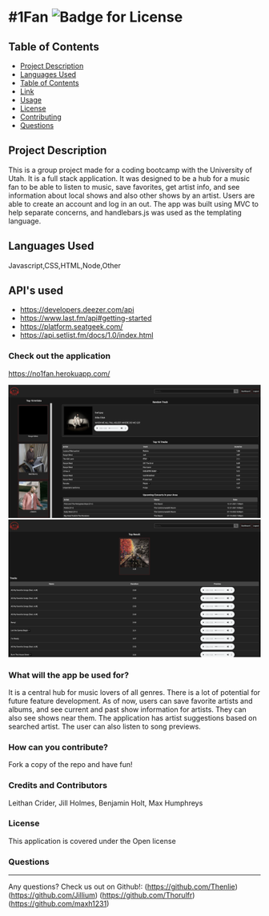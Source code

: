 # #1Fan ![Badge for License](https://img.shields.io/badge/license-Open-informational)

  
  
  ## Table of Contents
  * [Project Description](#projectDescription)
  * [Languages Used](#LanguagesUsed)
  * [Table of Contents](#tableofContents)
  * [Link](#checkOutTheApplication)
  * [Usage](#usage)
  * [License](#license)
  * [Contributing](#creditsAndContributors)
  * [Questions](#questions)


  ## Project Description 
  This is a group project made for a coding bootcamp with the University of Utah. It is a full stack application. It was designed to be a hub for a music fan to be able to listen to music, save favorites, get artist info, and see information about local shows and also other shows by an artist. Users are able to create an account and log in an out. The app was built using MVC to help separate concerns, and handlebars.js was used as the templating language. 

  
  
  
  ## Languages Used 
  Javascript,CSS,HTML,Node,Other

  ## API's used
  * https://developers.deezer.com/api
  * https://www.last.fm/api#getting-started
  * https://platform.seatgeek.com/
  * https://api.setlist.fm/docs/1.0/index.html





  ### Check out the application
  https://no1fan.herokuapp.com/

  <img src="./public/assets/screenshot1.png">
  <img src="./public/assets/screenshot2.png">

  ### What will the app be used for? 
  It is a central hub for music lovers of all genres. There is a lot of potential for future feature development. As of now, users can save favorite artists and albums, and see current and past show information for artists. They can also see shows near them. The application has artist suggestions based on searched artist. The user can also listen to song previews. 

  ### How can you contribute?
  Fork a copy of the repo and have fun!

  ### Credits and Contributors 
  Leithan Crider, Jill Holmes, Benjamin Holt, Max Humphreys

  ### License
  This application is covered under the Open license
  

  ### Questions
  -------------------------------------------------------------------------------------------------------
  
  Any questions? Check us out on Github!: (https://github.com/Thenlie) (https://github.com/Jillium) (https://github.com/Thorulfr) (https://github.com/maxh1231)
  
  